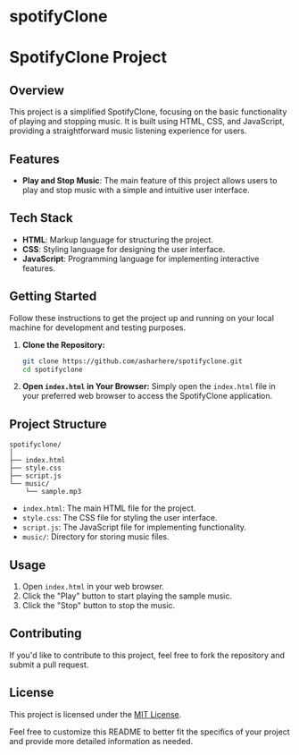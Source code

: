 # spotifyClone
# SpotifyClone Project

## Overview

This project is a simplified SpotifyClone, focusing on the basic functionality of playing and stopping music. It is built using HTML, CSS, and JavaScript, providing a straightforward music listening experience for users.

## Features

- **Play and Stop Music**: The main feature of this project allows users to play and stop music with a simple and intuitive user interface.

## Tech Stack

- **HTML**: Markup language for structuring the project.
- **CSS**: Styling language for designing the user interface.
- **JavaScript**: Programming language for implementing interactive features.

## Getting Started

Follow these instructions to get the project up and running on your local machine for development and testing purposes.

1. **Clone the Repository:**
   ```bash
   git clone https://github.com/asharhere/spotifyclone.git
   cd spotifyclone
   ```

2. **Open `index.html` in Your Browser:**
   Simply open the `index.html` file in your preferred web browser to access the SpotifyClone application.

## Project Structure

```plaintext
spotifyclone/
│
├── index.html
├── style.css
├── script.js
└── music/
    └── sample.mp3
```

- `index.html`: The main HTML file for the project.
- `style.css`: The CSS file for styling the user interface.
- `script.js`: The JavaScript file for implementing functionality.
- `music/`: Directory for storing music files.

## Usage

1. Open `index.html` in your web browser.
2. Click the "Play" button to start playing the sample music.
3. Click the "Stop" button to stop the music.

## Contributing

If you'd like to contribute to this project, feel free to fork the repository and submit a pull request.

## License

This project is licensed under the [MIT License](LICENSE).

Feel free to customize this README to better fit the specifics of your project and provide more detailed information as needed.
